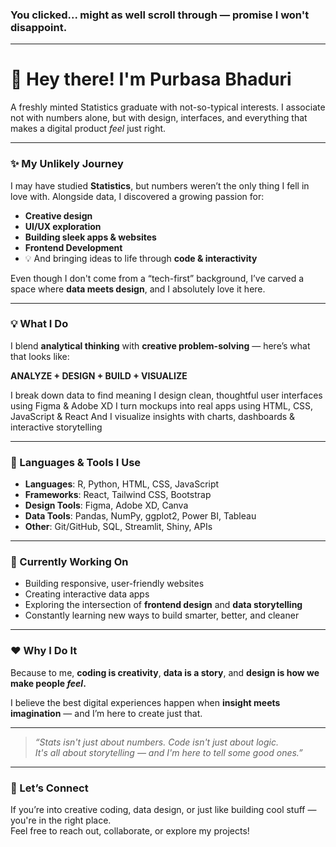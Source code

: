 ### You clicked... might as well scroll through — promise I won't disappoint.

---

# 👋 Hey there! I'm Purbasa Bhaduri

<p style="font-size: 14px;">
A freshly minted Statistics graduate with not-so-typical interests.  
I associate not with numbers alone, but with design, interfaces, and everything that makes a digital product <em>feel</em> just right.
</p>

---

### ✨ My Unlikely Journey

I may have studied **Statistics**, but numbers weren’t the only thing I fell in love with. Alongside data, I discovered a growing passion for:

-  **Creative design**  
-  **UI/UX exploration**  
-  **Building sleek apps & websites**  
-  **Frontend Development**  
- 💡 And bringing ideas to life through **code & interactivity**

Even though I don't come from a “tech-first” background, I’ve carved a space where **data meets design**, and I absolutely love it here.

---

### 💡 What I Do

I blend **analytical thinking** with **creative problem-solving** — here’s what that looks like:

**ANALYZE + DESIGN + BUILD + VISUALIZE**

<p style="font-size: 14px;">
 I break down data to find meaning  
 I design clean, thoughtful user interfaces using Figma & Adobe XD  
 I turn mockups into real apps using HTML, CSS, JavaScript & React  
 And I visualize insights with charts, dashboards & interactive storytelling
</p>

---

### 🧰 Languages & Tools I Use

-  **Languages**:        R, Python, HTML, CSS, JavaScript  
-  **Frameworks**:       React, Tailwind CSS, Bootstrap  
-  **Design Tools**:     Figma, Adobe XD, Canva  
-  **Data Tools**:       Pandas, NumPy, ggplot2, Power BI, Tableau  
-  **Other**:            Git/GitHub, SQL, Streamlit, Shiny, APIs

---

### 🚀 Currently Working On

-  Building responsive, user-friendly websites  
-  Creating interactive data apps  
-  Exploring the intersection of **frontend design** and **data storytelling**  
-  Constantly learning new ways to build smarter, better, and cleaner

---

### ❤️ Why I Do It

Because to me, **coding is creativity**, **data is a story**, and **design is how we make people *feel*.**

I believe the best digital experiences happen when **insight meets imagination** — and I’m here to create just that.

---

> *“Stats isn't just about numbers. Code isn't just about logic.  
It's all about storytelling — and I'm here to tell some good ones.”*

---

### 🤝 Let’s Connect

If you’re into creative coding, data design, or just like building cool stuff — you're in the right place.  
Feel free to reach out, collaborate, or explore my projects!
